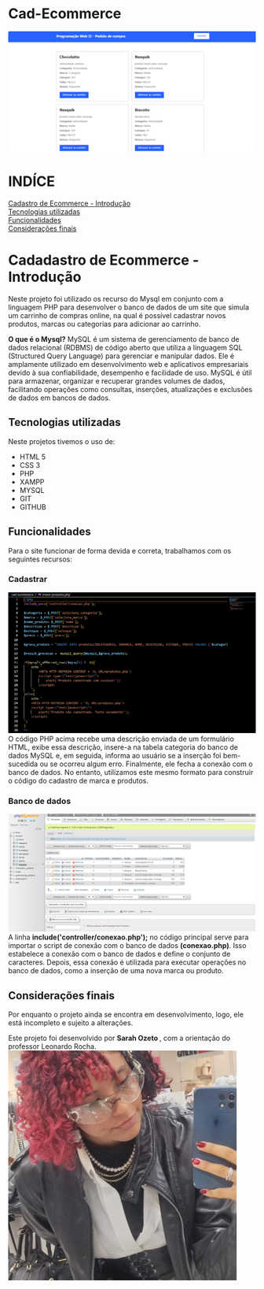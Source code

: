 # Cad-Ecommerce
![index do site](img/indexdosite.php.png)

# INDÍCE
[Cadastro de Ecommerce - Introdução](#cadadastro-de-ecommerce---introdu%C3%A7%C3%A3o)<br>
[Tecnologias utilizadas](#tecnologias-utilizadas) <br>
[Funcionalidades](#funcionalidades) <br>
[Considerações finais](#considera%C3%A7%C3%B5es-finais)  <br>


# Cadadastro de Ecommerce - Introdução
Neste projeto foi utilizado os recurso do Mysql em conjunto com a linguagem PHP para desenvolver o banco de dados de um site que simula um carrinho de compras online, na qual é possível cadastrar novos produtos, marcas ou categorias para adicionar ao carrinho.

**O que é o Mysql?**
MySQL é um sistema de gerenciamento de banco de dados relacional (RDBMS) de código aberto que utiliza a linguagem SQL (Structured Query Language) para gerenciar e manipular dados. Ele é amplamente utilizado em desenvolvimento web e aplicativos empresariais devido à sua confiabilidade, desempenho e facilidade de uso. MySQL é útil para armazenar, organizar e recuperar grandes volumes de dados, facilitando operações como consultas, inserções, atualizações e exclusões de dados em bancos de dados.

## Tecnologias utilizadas
Neste projetos tivemos o uso de:
* HTML 5 
* CSS 3
* PHP
* XAMPP
* MYSQL
* GIT 
* GITHUB

## Funcionalidades
Para o site funcionar de forma devida e correta, trabalhamos com os seguintes recursos:

### Cadastrar 
![produtos](img/produtos.png)
O código PHP acima recebe uma descrição enviada de um formulário HTML, exibe essa descrição, insere-a na tabela categoria do banco de dados MySQL e, em seguida, informa ao usuário se a inserção foi bem-sucedida ou se ocorreu algum erro. Finalmente, ele fecha a conexão com o banco de dados. No entanto, utilizamos este mesmo formato para construir o código do cadastro de marca e produtos.

### Banco de dados
![banco de dados](img/bancodedados.png)
A linha **include('controller/conexao.php');** no código principal serve para importar o script de conexão com o banco de dados **(conexao.php)**. Isso estabelece a conexão com o banco de dados e define o conjunto de caracteres. Depois, essa conexão é utilizada para executar operações no banco de dados, como a inserção de uma nova marca ou produto.


## Considerações finais
Por enquanto o projeto ainda se encontra em desenvolvimento, logo, ele está incompleto e sujeito a alterações.

Este projeto foi desenvolvido por <strong> Sarah Ozeto </strong>, com a orientação do professor Leonardo Rocha. <br>
![Imagem de perfil](img/fotoperfil.png)